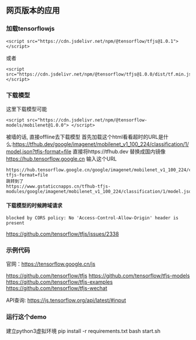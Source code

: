 ## 网页版本的应用

### 加载tensorflowjs
```
<script src="https://cdn.jsdelivr.net/npm/@tensorflow/tfjs@1.0.1"> </script>
```
或者
```
<script src="https://cdn.jsdelivr.net/npm/@tensorflow/tfjs@1.0.0/dist/tf.min.js"></script>
```
### 下载模型
这里下载模型可能
```
<script src="https://cdn.jsdelivr.net/npm/@tensorflow-models/mobilenet@1.0.0"> </script>
```
被墙的话, 直接offline去下载模型
首先加载这个html看看超时的URL是什么:https://tfhub.dev/google/imagenet/mobilenet_v1_100_224/classification/1/model.json?tfjs-format=file
直接将https://tfhub.dev 替换成国内镜像 https://hub.tensorflow.google.cn
输入这个URL
```
https://hub.tensorflow.google.cn/google/imagenet/mobilenet_v1_100_224/classification/1/model.json?tfjs-format=file
跳转到了
https://www.gstaticcnapps.cn/tfhub-tfjs-modules/google/imagenet/mobilenet_v1_100_224/classification/1/model.json
```

#### 下载模型的时候跨域请求
```
blocked by CORS policy: No 'Access-Control-Allow-Origin' header is present 
```
https://github.com/tensorflow/tfjs/issues/2338


### 示例代码
官网：https://tensorflow.google.cn/js

https://github.com/tensorflow/tfjs
https://github.com/tensorflow/tfjs-models
https://github.com/tensorflow/tfjs-examples
https://github.com/tensorflow/tfjs-wechat

API查询:
https://js.tensorflow.org/api/latest/#input

### 运行这个demo
建立python3虚拟环境
pip install -r requirements.txt
bash start.sh

